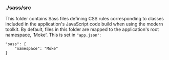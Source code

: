 ### ./sass/src

This folder contains Sass files defining CSS rules corresponding to classes
included in the application's JavaScript code build when using the modern toolkit.
By default, files in this folder are mapped to the application's root namespace, 'Moke'.
This is set in `"app.json"`:

    "sass": {
        "namespace": "Moke"
    }